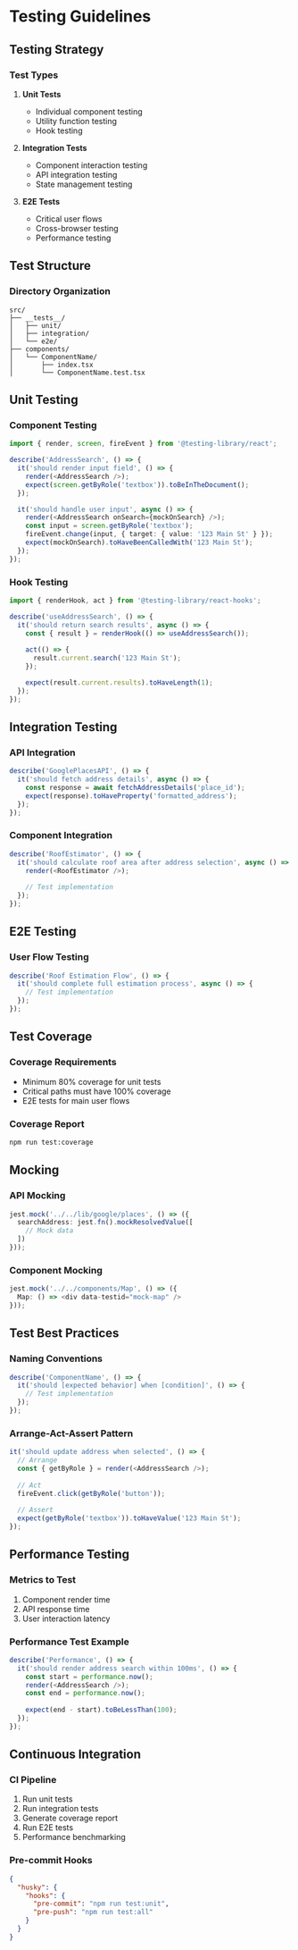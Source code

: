 # Testing Guidelines

## Testing Strategy

### Test Types

1. **Unit Tests**
   - Individual component testing
   - Utility function testing
   - Hook testing

2. **Integration Tests**
   - Component interaction testing
   - API integration testing
   - State management testing

3. **E2E Tests**
   - Critical user flows
   - Cross-browser testing
   - Performance testing

## Test Structure

### Directory Organization
```
src/
├── __tests__/
│   ├── unit/
│   ├── integration/
│   └── e2e/
├── components/
│   └── ComponentName/
│       ├── index.tsx
│       └── ComponentName.test.tsx
```

## Unit Testing

### Component Testing
```typescript
import { render, screen, fireEvent } from '@testing-library/react';

describe('AddressSearch', () => {
  it('should render input field', () => {
    render(<AddressSearch />);
    expect(screen.getByRole('textbox')).toBeInTheDocument();
  });

  it('should handle user input', async () => {
    render(<AddressSearch onSearch={mockOnSearch} />);
    const input = screen.getByRole('textbox');
    fireEvent.change(input, { target: { value: '123 Main St' } });
    expect(mockOnSearch).toHaveBeenCalledWith('123 Main St');
  });
});
```

### Hook Testing
```typescript
import { renderHook, act } from '@testing-library/react-hooks';

describe('useAddressSearch', () => {
  it('should return search results', async () => {
    const { result } = renderHook(() => useAddressSearch());
    
    act(() => {
      result.current.search('123 Main St');
    });

    expect(result.current.results).toHaveLength(1);
  });
});
```

## Integration Testing

### API Integration
```typescript
describe('GooglePlacesAPI', () => {
  it('should fetch address details', async () => {
    const response = await fetchAddressDetails('place_id');
    expect(response).toHaveProperty('formatted_address');
  });
});
```

### Component Integration
```typescript
describe('RoofEstimator', () => {
  it('should calculate roof area after address selection', async () => {
    render(<RoofEstimator />);
    
    // Test implementation
  });
});
```

## E2E Testing

### User Flow Testing
```typescript
describe('Roof Estimation Flow', () => {
  it('should complete full estimation process', async () => {
    // Test implementation
  });
});
```

## Test Coverage

### Coverage Requirements
- Minimum 80% coverage for unit tests
- Critical paths must have 100% coverage
- E2E tests for main user flows

### Coverage Report
```bash
npm run test:coverage
```

## Mocking

### API Mocking
```typescript
jest.mock('../../lib/google/places', () => ({
  searchAddress: jest.fn().mockResolvedValue([
    // Mock data
  ])
}));
```

### Component Mocking
```typescript
jest.mock('../../components/Map', () => ({
  Map: () => <div data-testid="mock-map" />
}));
```

## Test Best Practices

### Naming Conventions
```typescript
describe('ComponentName', () => {
  it('should [expected behavior] when [condition]', () => {
    // Test implementation
  });
});
```

### Arrange-Act-Assert Pattern
```typescript
it('should update address when selected', () => {
  // Arrange
  const { getByRole } = render(<AddressSearch />);
  
  // Act
  fireEvent.click(getByRole('button'));
  
  // Assert
  expect(getByRole('textbox')).toHaveValue('123 Main St');
});
```

## Performance Testing

### Metrics to Test
1. Component render time
2. API response time
3. User interaction latency

### Performance Test Example
```typescript
describe('Performance', () => {
  it('should render address search within 100ms', () => {
    const start = performance.now();
    render(<AddressSearch />);
    const end = performance.now();
    
    expect(end - start).toBeLessThan(100);
  });
});
```

## Continuous Integration

### CI Pipeline
1. Run unit tests
2. Run integration tests
3. Generate coverage report
4. Run E2E tests
5. Performance benchmarking

### Pre-commit Hooks
```json
{
  "husky": {
    "hooks": {
      "pre-commit": "npm run test:unit",
      "pre-push": "npm run test:all"
    }
  }
}
```
